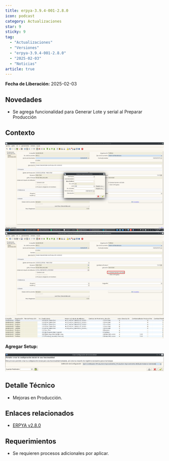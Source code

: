 ```yaml
---
title: erpya-3.9.4-001-2.8.0
icon: podcast
category: Actualizaciones
star: 9
sticky: 9
tag:
  - "Actualizaciones"
  - "Versiones"
  - "erpya-3.9.4-001-2.8.0"
  - "2025-02-03"
  - "Noticias"
article: true
---
```


**Fecha de Liberación:** 2025-02-03

## Novedades

- Se agrega funcionalidad para Generar Lote y serial al Preparar Producción

## Contexto

![Smart Browser](/assets/img/downloads/updates/resources/adempiere-patch-zk-2.8.0-img1.png)
![Smart Browser](/assets/img/downloads/updates/resources/adempiere-patch-zk-2.8.0-img2.png)
![Smart Browser](/assets/img/downloads/updates/resources/adempiere-patch-zk-2.8.0-img3.png)

**Agregar Setup:**

![Smart Browser](/assets/img/downloads/updates/resources/adempiere-patch-zk-2.8.0-img4.png)

## Detalle Técnico

- Mejoras en Producción.

## Enlaces relacionados

- [ERPYA v2.8.0](https://github.com/erpya/adempiere_patch_zk/releases/tag/2.8.0)

## Requerimientos

- Se requieren procesos adicionales por aplicar.
